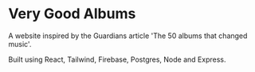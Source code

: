 # Very Good Albums

A website inspired by the Guardians article 'The 50 albums that changed music'.

Built using React, Tailwind, Firebase, Postgres, Node and Express.
